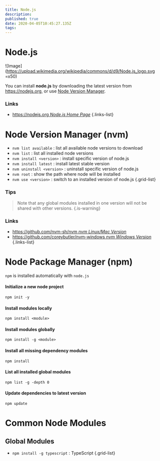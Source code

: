 ```yaml
---
title: Node.js
description: 
published: true
date: 2020-04-05T10:45:27.135Z
tags: 
---
```



# Node.js
![Image](https://upload.wikimedia.org/wikipedia/commons/d/d9/Node.js_logo.svg =x50)

You can install **node.js** by downloading the latest version from https://nodejs.org, or use [Node Version Manager](#node-version-manager).

### Links
- [https://nodejs.org *Node.js Home Page*](https://nodejs.org)
{.links-list}



# Node Version Manager (nvm)

- `nvm list available` : list all available node versions to download
- `nvm list` : list all installed node versions
- `nvm install <version>` : install specific version of node.js
- `nvm install latest` : install latest stable version
- `nvm uninstall <version>` : uninstall specific version of node.js
- `nvm root` : show the path where node will be installed
- `nvm use <version>` : switch to an installed version of node.js
{.grid-list}

### Tips
> Note that any global modules installed in one version will not be shared with other versions.
{.is-warning}

### Links
- [https://github.com/nvm-sh/nvm *nvm Linux/Mac Version*](https://github.com/nvm-sh/nvm)
- [https://github.com/coreybutler/nvm-windows *nvm Windows Version*](https://github.com/coreybutler/nvm-windows)
{.links-list}

# Node Package Manager (npm)

`npm` is installed automatically with `node.js`

#### Initialize a new node project
```
npm init -y
```

#### Install modules locally
```
npm install <module>
```

#### Install modules globally
```
npm install -g <module>
```

#### Install all missing dependency modules
```
npm install
```


#### List all installed global modules
```
npm list -g -depth 0
```

#### Update dependencies to latest version
```
npm update
```




# Common Node Modules

## Global Modules

- `npm install -g typescript` : TypeScript
{.grid-list}

